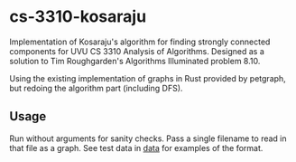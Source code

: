 # cs-3310-kosaraju

Implementation of Kosaraju's algorithm for finding strongly connected components for UVU CS 3310 Analysis of Algorithms. Designed as a solution to Tim Roughgarden's Algorithms Illuminated problem 8.10.

Using the existing implementation of graphs in Rust provided by petgraph, but redoing the algorithm part (including DFS).

## Usage

Run without arguments for sanity checks. Pass a single filename to read in that file as a graph. See test data in [data](data/) for examples of the format.
